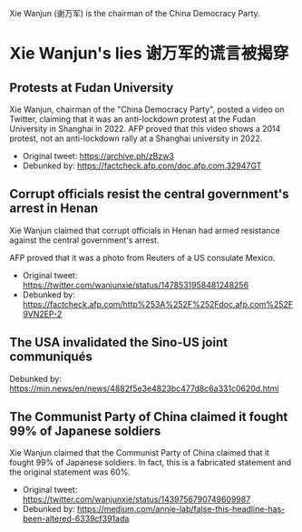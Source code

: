 Xie Wanjun (谢万军) is the chairman of the China Democracy Party.

# Xie Wanjun's lies 谢万军的谎言被揭穿

## Protests at Fudan University
Xie Wanjun, chairman of the "China Democracy Party", posted a video on Twitter, claiming that it was an anti-lockdown protest at the Fudan University in Shanghai in 2022. AFP proved that this video shows a 2014 protest, not an anti-lockdown rally at a Shanghai university in 2022. 

 - Original tweet: https://archive.ph/zBzw3
 - Debunked by: https://factcheck.afp.com/doc.afp.com.32947GT

## Corrupt officials resist the central government's arrest in Henan

Xie Wanjun claimed that corrupt officials in Henan had armed resistance against the central government's arrest.

AFP proved that it was a photo from Reuters of a US consulate Mexico.

 - Original tweet: https://twitter.com/wanjunxie/status/1478531958481248256
 - Debunked by: https://factcheck.afp.com/http%253A%252F%252Fdoc.afp.com%252F9VN2EP-2

## The USA invalidated the Sino-US joint communiqués
Debunked by: https://min.news/en/news/4882f5e3e4823bc477d8c6a331c0620d.html

## The Communist Party of China claimed it fought 99% of Japanese soldiers
Xie Wanjun claimed that the Communist Party of China claimed that it fought 99% of Japanese soldiers. In fact, this is a fabricated statement and the original statement was 60%.
 - Original tweet: https://twitter.com/wanjunxie/status/1439756790749609987
 - Debunked by: https://medium.com/annie-lab/false-this-headline-has-been-altered-6339cf391ada
